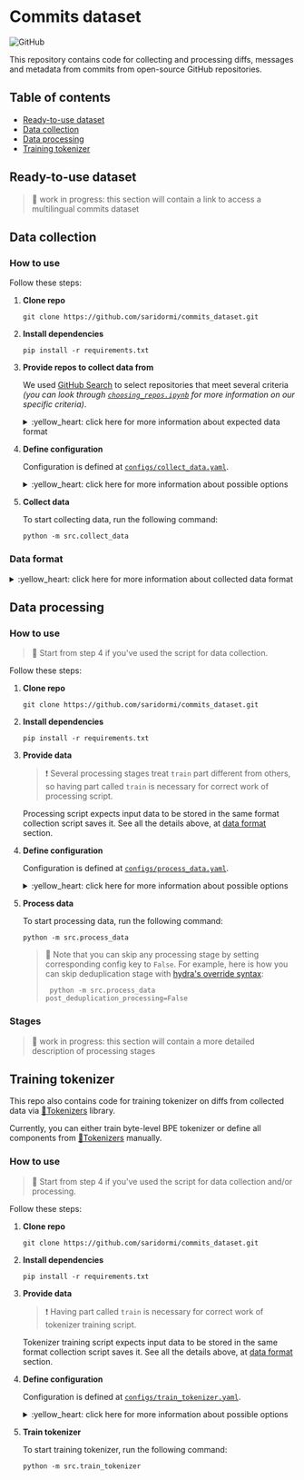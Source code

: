 # Commits dataset

![GitHub](https://img.shields.io/github/license/saridormi/commits_dataset?style=for-the-badge)

This repository contains code for collecting and processing diffs, messages and metadata from commits from open-source GitHub repositories.

## Table of contents
- [Ready-to-use dataset](#ready-to-use-dataset)
- [Data collection](#data-collection)
- [Data processing](#data-processing)
- [Training tokenizer](#training-tokenizer)

## Ready-to-use dataset 

> :star2: work in progress: this section will contain a link to access a multilingual commits dataset

## Data collection

### How to use

Follow these steps:

1. **Clone repo**
    ```
    git clone https://github.com/saridormi/commits_dataset.git
    ```

2. **Install dependencies**

   ```
   pip install -r requirements.txt
   ``` 

3. **Provide repos to collect data from**

    We used [GitHub Search](https://arxiv.org/abs/2103.04682) to select repositories that meet several criteria *(you can look through [`choosing_repos.ipynb`](notebooks/choosing_repos.ipynb) for more information on our specific criteria)*.

    <details>
    <summary>:yellow_heart: click here for more information about expected data format</summary>
   
    > :exclamation: Repositories are pre-split on parts *(in our case, train/val/test)*.
    > 
    > It doesn't matter for collection script, but having part called `train` is **necessary for correct work of processing script**.
   
    The script expects data to be stored in the following way:

   ```
         ├── ...  # data directory
         │   ├── part_1
         │   │    ├── repo_1.json
         │   │    ├── ...
         │   │    └── repo_n.json
         │   ├── ...
         │   └── part_k
         └── ...
   ```

   Information about each repo is stored in its own json file and should include the following keys:
   - `"repo"`: full repository name
   - `"url"`: repository URL
   - `"hashes"`: hashes of specific commits; only these commits are collected
   
   An example:

   ```
      {
       'repo': 'saridormi/commits_dataset',
       'url': 'https://github.com/saridormi/commits_dataset.git',
       'hashes': ['a7fb3b64184f0af5b08285cce14b9139baa94049']
      }
   ```
   </details>

5. **Define configuration**

      Configuration is defined at [`configs/collect_data.yaml`](configs/collect_data.yaml).

      <details>
      <summary>:yellow_heart: click here for more information about possible options</summary>
   
      Basically, config looks like that:

      ```
      data_format: ...
      n_workers: ...
      org_repo_sep: ...
   
      repo_processor:
         chunksize: ...
   
      pydriller_kwargs:
        ...
   
      paths: ...
          temp_clone_dir: ...
          input_dir: ...
          output_dir: ...
      ```

      * `data_format`: format to use for reading & writing data; currently, only `jsonl` is supported
      * `n_workers`: # of threads for data collection
      * `org_repo_sep`: smth to replace `/` in `"org/repo"`      

      * `repo_processor`
        * `chunksize`: # of examples in single data chunk (large files are processed in chunks)

      * `pydriller_kwargs`:
      
        All keyword arguments under this key are passed to PyDriller's `RepositoryMining`. 
      See [PyDriller documentation](https://pydriller.readthedocs.io/en/1.15/reference.html#pydriller.repository_mining.RepositoryMining) for more information.
      
      * `paths`:
      
        Paths are moved to separate key to convert them all to absolute paths via hydra.
        * `temp_clone_dir`: directory remote repos will be cloned to
        * `input_dir`: directory to read data about repos from
        * `output_dir`: directory to save gathered data to
        </details>

6. **Collect data**

    To start collecting data, run the following command:
    ```
    python -m src.collect_data
    ```

### Data format

<details>
   <summary>:yellow_heart: click here for more information about collected data format</summary>
     
   Currently, data is saved in JSON Lines format. Information about each commit includes the following keys:

   - `"author"`: commit author (name, email)
   - `"date"`: commit timestamp (in format `"%d.%m.%Y %H:%M:%S"`)
   - `"hash"`: commit hash
   - `"message"`: commit message
   - `"mods"`: list of files modifications in commit
     - Each modification is a dictionary itself and includes the following keys:
       - `"change_type"`: one of `"ADD"`, `"COPY"`, `"RENAME"`, `"DELETE"`, `"MODIFY"` or `"UNKNOWN"`
       - `"old_path"`: old path to file
       - `"new_path"`: new path to file
       - `"diff"`: file diff
   - `"repo"`: full repository name
   
   [An example:](https://github.com/saridormi/commits_dataset/commit/a7fb3b64184f0af5b08285cce14b9139baa94049)

   ```
   {
     'author': ['Aleksandra Eliseeva', 'xxx@email.com'],
     'date': '05.07.2021 15:10:07',
     'hash': 'a7fb3b64184f0af5b08285cce14b9139baa94049',
     'message': 'Add license badge to readme',
     'mods': [{'change_type': 'MODIFY',
               'diff': '@@ -1,6 +1,6 @@\n'
                       ' # Commits dataset\n'
                       ' \n'
                       '-> :heavy_exclamation_mark: **TODO:** license\n'
                       '+![GitHub](https://img.shields.io/github/license/saridormi/commits_dataset?style=for-the-badge)\n'
               'new_path': 'README.md',
               'old_path': 'README.md'}],
     'repo': 'saridormi/commits_dataset'
   }
   ```

   First, commits from each repo are saved to its own file and zipped, so folder structure looks like this:
 
   ```
      ├── ...  # output folder
      │   ├── part_1
      │   │    ├── repo_1.jsonl.gz
      │   │    ├── ...
      │   │    └── repo_n.jsonl.gz
      │   ├── ...
      │   └── part_k
      └── ...
   ```

   At the end commits from each part are united to single files, so folder structure looks like this:
   ```
      ├── ...  # output folder
      │   ├── part_1.jsonl
      │   ├── ...
      │   └── part_k.jsonl
      └── ...
   ```

   Currently, script doesn't remove the former version, you should do it manually if you don't need raw data.
</details>

## Data processing

### How to use

> :star2: Start from step 4 if you've used the script for data collection.

Follow these steps:

1. **Clone repo**
    ```
    git clone https://github.com/saridormi/commits_dataset.git
    ```

2. **Install dependencies**

   ```
   pip install -r requirements.txt
   ```

3. **Provide data**

    > :exclamation: Several processing stages treat `train` part different from others,
    so having part called `train` is necessary for correct work of processing script.
   
    Processing script expects input data to be stored in the same format collection script saves it. See all the details above,
    at [data format](#data-format) section.

4. **Define configuration**

    Configuration is defined at [`configs/process_data.yaml`](configs/process_data.yaml).

    <details>
      <summary>:yellow_heart: click here for more information about possible options</summary>
      
      Basically, config looks like that:

      ```
      data_format: ...
      line_sep: ...
   
      parts:
         ...
   
      outliers_processor:
         args: ...
         ...
   
      message_processor:
         args: ...
         ...
   
      diff_processor:
         args: ...
         ...
   
      pre_deduplication_processor:
         args: ...
         ...
   
      post_deduplication_processor:
         args: ...
         ...
   
      metadata_processor:
         args: ...
         ...
   
      paths:
         input_dir: ...
         tokens_percentile_dir: ...
         deduplication_dir: ...
         metadata_dir: ...
      ```
   
      * `data_format`: String, format to use for reading & writing data; currently, only `jsonl` is supported.
      * `line_sep`: String, will be used as line separator.
      * `parts`: List of strings, dataset parts.
      * `paths`:
      
        Paths are moved to separate key to convert them all to absolute paths via hydra.
        * `input_dir`: Directory to read data from.
        * `tokens_percentile_dir`: Directory to save percentiles for # tokens.
        * `deduplication_dir`: Directory to save clone search results.
        * `metadata_dir`: Directory to read/save metadata about authors, licenses, etc.

      Every processor has `args` subkey for the same keyword arguments:
      * `chunksize`: Number of examples in single data chunk (large files are processed in chunks) (optional, default value is 1000).
      * `n_workers`: Number of workers for data processing (optional, default value is 1 => sequential).
   
      Some processors also accept specific keywords arguments:
      * `outliers_processor`:
        * `lower_percentile`: Percentile of # tokens to use as lower bound (should be in (0, 1) range).
        * `upper_percentile`: Percentile of # tokens to use as upper bound (should be in (0, 1) range).
        * `diff_upper_bound`: Constant upper bound for # tokens in diffs (optional).
      * `message_processor`:
        * `replace_patterns`: True to replace unwanted patterns in messages with special tokens, False to just delete them. 
      * `post_deduplication_processor`:
        * `only_full_inner_clones`: True to drop clones both in terms of diffs and in terms of messages, False to drop clones either in terms of diffs or in terms of messages.
        * `only_train_inner_clones`: True to drop inner clones (clones within the same dataset part) only for train, False to do it for all dataset parts.
        * `only_train_outer_clones`: True to drop outer clones (clones between different dataset parts) only for train, False to do it for all dataset parts.
        * `identical_clones`: True to use logic for 100% clones, False to use logic for similar clones.
   </details>
    
5. **Process data**

    To start processing data, run the following command:

    ```
    python -m src.process_data
    ```

    > :star2: Note that you can skip any processing stage by setting corresponding config key to `False`. 
    For example, here is how you can skip deduplication stage with [hydra's override syntax](https://hydra.cc/docs/advanced/override_grammar/basic/):
    > ```
    >  python -m src.process_data post_deduplication_processing=False
    >  ```

### Stages

> :star2: work in progress: this section will contain a more detailed description of processing stages

## Training tokenizer

This repo also contains code for training tokenizer on diffs from collected data
via [🤗Tokenizers](https://huggingface.co/tokenizers/) library. 

Currently, you can either train byte-level BPE tokenizer
or define all components from [🤗Tokenizers](https://huggingface.co/tokenizers/) manually.

### How to use

> :star2: Start from step 4 if you've used the script for data collection and/or processing.

Follow these steps:

1. **Clone repo**
    ```
    git clone https://github.com/saridormi/commits_dataset.git
    ```

2. **Install dependencies**

   ```
   pip install -r requirements.txt
   ```

3. **Provide data**

    > :exclamation: Having part called `train` is necessary for correct work of tokenizer training script.

    Tokenizer training script expects input data to be stored in the same format collection script saves it. See all the details above,
    at [data format](#data-format) section.

4. **Define configuration**

   Configuration is defined at [`configs/train_tokenizer.yaml`](configs/train_tokenizer.yaml).   

    <details>
      <summary>:yellow_heart: click here for more information about possible options</summary>
      
      Basically, config looks like that:

      ```
      data_format: ...
      line_sep: ...
      msg_tokens: ...

      diff_extractor:
        chunksize: ...
        n_workers: ...
        upper_percentile: ...
        n_train_examples: ...
   
      tokenizer:
         configuration: ...
         byte_level: 
            tokenizer: ...
            train: ...
         custom:
           tokenizer: ...
           normalizer: ...
           pre_tokenizer: ...
           decoder: ...
           trainer: ...
   
      paths:
        input_dir: ...
        tokenizer_dir: ...
      ```
   
      * `data_format`: String, format to use for reading & writing data; currently, only `jsonl` is supported.
      * `line_sep`: String, will be used as line separator.
      * `msg_tokens`: True to add special tokens to replace unwanted patterns to tokenizer, False otherwise.
      
      * `diff_extractor`
   
        This class is used to extract given number of diffs from train part of dataset. It accepts the following arguments:
        * `chunksize`: Number of examples in single data chunk (large files are processed in chunks) (optional, default value is 1000).
        * `n_workers`: Number of workers for data processing (optional, default value is 1 => sequential).
        * `upper_percentile`: Percentile of diffs' lengths to use as upper bound (should be in (0, 1) range).
        * `n_train_examples`: A number of examples from train to use for tokenizer training (optional, if this key is empty or not present, all examples will be used).        

      * `tokenizer`:
        * `configuration`: Tokenizer configuration to use. Currently, `byte_level` and `custom` are supported.
        * `byte_level`:

           [ByteLevelBPETokenizer from 🤗Tokenizers](https://github.com/huggingface/tokenizers/blob/v0.12.0/bindings/python/py_src/tokenizers/implementations/byte_level_bpe.py) will be used.
           * `tokenizer`: All arguments are passed to [ByteLevelBPETokenizer](https://github.com/huggingface/tokenizers/blob/v0.12.0/bindings/python/py_src/tokenizers/implementations/byte_level_bpe.py) class.
           * `train`: All arguments are passed to `train` method of  [ByteLevelBPETokenizer](https://github.com/huggingface/tokenizers/blob/v0.12.0/bindings/python/py_src/tokenizers/implementations/byte_level_bpe.py).
         * `custom`: 
           
           Define all tokenizer components from [🤗Tokenizers](https://huggingface.co/docs/tokenizers/components): normalizer, pre_tokenizer, tokenizer, normalizer, decoder.
           Hydra's instantiate semantic is used.
      * `paths`:
      
          Paths are moved to separate key to convert them to absolute paths via hydra.
          * `input_dir`: Directory to read data from.
          * `tokenizer_dir`: Directory to save tokenizer to.
   </details>

6. **Train tokenizer**

    To start training tokenizer, run the following command:

    ```
    python -m src.train_tokenizer
    ```
